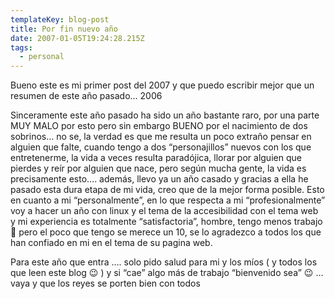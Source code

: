 ```yaml
---
templateKey: blog-post
title: Por fin nuevo año
date: 2007-01-05T19:24:28.215Z
tags:
  - personal
---
```

Bueno este es mi primer post del 2007 y que puedo escribir mejor que un resumen de este año pasado… 2006

Sinceramente este año pasado ha sido un año bastante raro, por una parte MUY MALO por esto pero sin embargo BUENO por el nacimiento de dos sobrinos… no se, la verdad es que me resulta un poco extraño pensar en alguien que falte, cuando tengo a dos “personajillos” nuevos con los que entretenerme, la vida a veces resulta parad­ójica, llorar por alguien que pierdes y reí­r por alguien que nace, pero seg­ún mucha gente, la vida es precisamente esto…. además, llevo ya un año casado y gracias a ella he pasado esta dura etapa de mi vida, creo que de la mejor forma posible.
Esto en cuanto a mi “personalmente”, en lo que respecta a mi “profesionalmente” voy a hacer un año con linux y el tema de la accesibilidad con el tema web y mi experiencia es totalmente “satisfactoria”, hombre, tengo menos trabajo 🙁 pero el poco que tengo se merece un 10, se lo agradezco a todos los que han confiado en mi en el tema de su pagina web.

Para este año que entra …. solo pido salud para mi y los mí­os ( y todos los que leen este blog 😉 ) y si “cae” algo más de trabajo “bienvenido sea” 😉 … vaya y que los reyes se porten bien con todos
